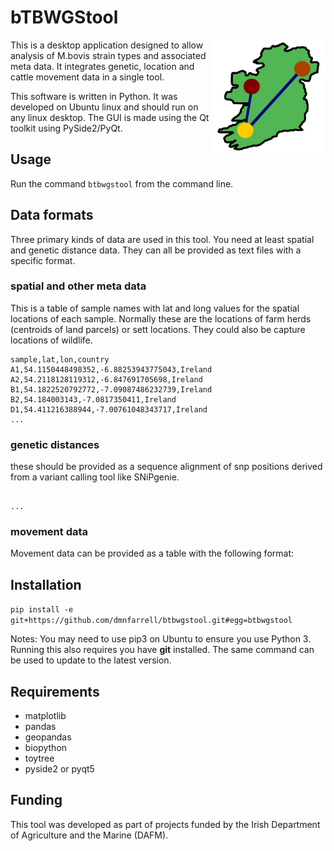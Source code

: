 # bTBWGStool

<img align="right" src=btbwgstool/logo.svg width=180px>

This is a desktop application designed to allow analysis of M.bovis strain types and associated meta data. It integrates genetic,  location and cattle movement data in a single tool.

This software is written in Python. It was developed on Ubuntu linux and should run on any linux desktop. The GUI is made using the Qt toolkit using PySide2/PyQt.

## Usage

Run the command `btbwgstool` from the command line.

## Data formats

Three primary kinds of data are used in this tool. You need at least spatial and genetic distance data. They can all be provided as text files with a specific format.

### spatial and other meta data

This is a table of sample names with lat and long values for the spatial locations of each sample. Normally these are the locations of farm herds (centroids of land parcels) or sett locations. They could also be capture locations of wildlife.

```
sample,lat,lon,country
A1,54.1150448498352,-6.88253943775043,Ireland
A2,54.2118128119312,-6.847691705698,Ireland
B1,54.1822520792772,-7.09087486232739,Ireland
B2,54.184003143,-7.0817350411,Ireland
D1,54.411216388944,-7.00761048343717,Ireland
...
```

### genetic distances

these should be provided as a sequence alignment of snp positions derived from a variant calling tool like SNiPgenie.

```

...
```

### movement data

Movement data can be provided as a table with the following format:


## Installation

`pip install -e git+https://github.com/dmnfarrell/btbwgstool.git#egg=btbwgstool`

Notes: You may need to use pip3 on Ubuntu to ensure you use Python 3. Running this also requires you have **git** installed. The same command can be used to update to the latest version.

## Requirements 

* matplotlib
* pandas
* geopandas
* biopython
* toytree
* pyside2 or pyqt5

## Funding

This tool was developed as part of projects funded by the Irish Department of Agriculture and the Marine (DAFM).
